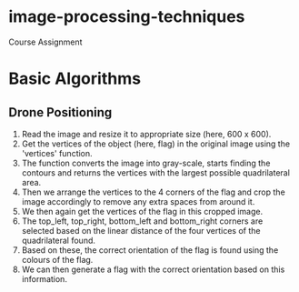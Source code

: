 # image-processing-techniques
Course Assignment

# Basic Algorithms
## Drone Positioning
1. Read the image and resize it to appropriate size (here, 600 x 600).
2. Get the vertices of the object (here, flag) in the original image using the 'vertices' function.
3. The function converts the image into gray-scale, starts finding the contours and returns the vertices with the largest possible quadrilateral area.
4. Then we arrange the vertices to the 4 corners of the flag and crop the image accordingly to remove any extra spaces from around it.
5. We then again get the vertices of the flag in this cropped image.
6. The top_left, top_right, bottom_left and bottom_right corners are selected based on the linear distance of the four vertices of the quadrilateral found.
7. Based on these, the correct orientation of the flag is found using the colours of the flag.
8. We can then generate a flag with the correct orientation based on this information.
